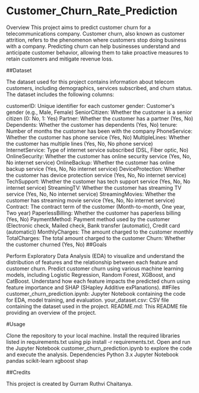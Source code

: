 # Customer_Churn_Rate_Prediction
Overview
This project aims to predict customer churn for a telecommunications company. Customer churn, also known as customer attrition, refers to the phenomenon where customers stop doing business with a company. Predicting churn can help businesses understand and anticipate customer behavior, allowing them to take proactive measures to retain customers and mitigate revenue loss.

##Dataset

The dataset used for this project contains information about telecom customers, including demographics, services subscribed, and churn status. The dataset includes the following columns:

customerID: Unique identifier for each customer
gender: Customer's gender (e.g., Male, Female)
SeniorCitizen: Whether the customer is a senior citizen (0: No, 1: Yes)
Partner: Whether the customer has a partner (Yes, No)
Dependents: Whether the customer has dependents (Yes, No)
tenure: Number of months the customer has been with the company
PhoneService: Whether the customer has phone service (Yes, No)
MultipleLines: Whether the customer has multiple lines (Yes, No, No phone service)
InternetService: Type of internet service subscribed (DSL, Fiber optic, No)
OnlineSecurity: Whether the customer has online security service (Yes, No, No internet service)
OnlineBackup: Whether the customer has online backup service (Yes, No, No internet service)
DeviceProtection: Whether the customer has device protection service (Yes, No, No internet service)
TechSupport: Whether the customer has tech support service (Yes, No, No internet service)
StreamingTV: Whether the customer has streaming TV service (Yes, No, No internet service)
StreamingMovies: Whether the customer has streaming movie service (Yes, No, No internet service)
Contract: The contract term of the customer (Month-to-month, One year, Two year)
PaperlessBilling: Whether the customer has paperless billing (Yes, No)
PaymentMethod: Payment method used by the customer (Electronic check, Mailed check, Bank transfer (automatic), Credit card (automatic))
MonthlyCharges: The amount charged to the customer monthly
TotalCharges: The total amount charged to the customer
Churn: Whether the customer churned (Yes, No)
##Goals

Perform Exploratory Data Analysis (EDA) to visualize and understand the distribution of features and the relationship between each feature and customer churn.
Predict customer churn using various machine learning models, including Logistic Regression, Random Forest, XGBoost, and CatBoost.
Understand how each feature impacts the predicted churn using feature importance and SHAP (SHapley Additive exPlanations).
##Files
customer_churn_prediction.ipynb: Jupyter Notebook containing the code for EDA, model training, and evaluation.
your_dataset.csv: CSV file containing the dataset used in the project.
README.md: This README file providing an overview of the project.

#Usage

Clone the repository to your local machine.
Install the required libraries listed in requirements.txt using pip install -r requirements.txt.
Open and run the Jupyter Notebook customer_churn_prediction.ipynb to explore the code and execute the analysis.
Dependencies
Python 3.x
Jupyter Notebook
pandas
scikit-learn
xgboost
shap

##Credits

This project is created by Gurram Ruthvi Chaitanya.
